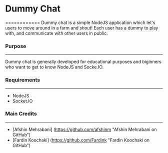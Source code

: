 # Dummy Chat
============
Dummy chat is a simple NodeJS application which let's users to move around in a farm and *shout*! Each user has a dummy to play with, and communicate with other users in public.



### Purpose
------------
Dummy chat is generally developed for educational purposes and biginners who want to get to know NodeJS and Socke.IO.


### Requirements
-----------------
+ NodeJS
+ Socket.IO


### Main Credits
----------------
+ [Afshin Mehrabani] (https://github.com/afshinm "Afshin Mehrabani on GitHub")
+ [Fardin Koochaki] (https://github.com/Fardink "Fardin Koochaki on GitHub")